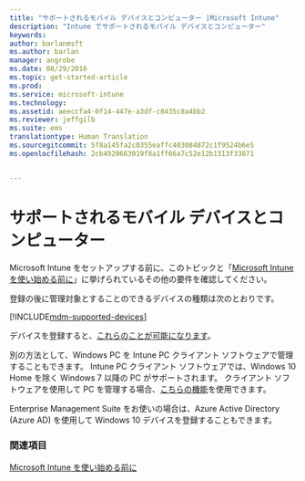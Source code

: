 ```yaml
---
title: "サポートされるモバイル デバイスとコンピューター |Microsoft Intune"
description: "Intune でサポートされるモバイル デバイスとコンピューター"
keywords: 
author: barlanmsft
ms.author: barlan
manager: angrobe
ms.date: 08/29/2016
ms.topic: get-started-article
ms.prod: 
ms.service: microsoft-intune
ms.technology: 
ms.assetid: aeeccfa4-0f14-447e-a3df-c8435c8a4bb2
ms.reviewer: jeffgilb
ms.suite: ems
translationtype: Human Translation
ms.sourcegitcommit: 5f8a145fa2c0355eaffc403084872c1f9524b6e5
ms.openlocfilehash: 2cb4920663019f8a1ff66a7c52e12b1313f33871


---
```


# サポートされるモバイル デバイスとコンピューター

Microsoft Intune をセットアップする前に、このトピックと「[Microsoft Intune を使い始める前に](what-to-know-before-you-start-microsoft-intune.md)」に挙げられているその他の要件を確認してください。

登録の後に管理対象とすることのできるデバイスの種類は次のとおりです。

[!INCLUDE[mdm-supported-devices](../includes/mdm-supported-devices.md)]

デバイスを登録すると、[これらのことが可能になります](/Intune/get-started/choose-how-to-manage-devices)。

別の方法として、Windows PC を Intune PC クライアント ソフトウェアで管理することもできます。 Intune PC クライアント ソフトウェアでは、Windows 10 Home を除く Windows 7 以降の PC がサポートされます。 クライアント ソフトウェアを使用して PC を管理する場合、[こちらの機能](set-up-windows-device-management-with-microsoft-intune.md)を使用できます。

Enterprise Management Suite をお使いの場合は、Azure Active Directory (Azure AD) を使用して Windows 10 デバイスを登録することもできます。

### 関連項目
[Microsoft Intune を使い始める前に](what-to-know-before-you-start-microsoft-intune.md)



<!--HONumber=Sep16_HO3-->


